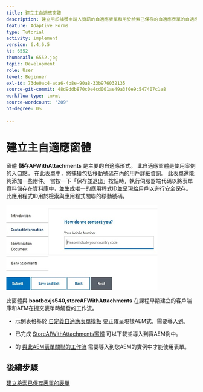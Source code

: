 ```yaml
---
title: 建立主自適應窗體
description: 建立用於捕獲申請人資訊的自適應表單和用於檢索已保存的自適應表單的自適應表單
feature: Adaptive Forms
type: Tutorial
activity: implement
version: 6.4,6.5
kt: 6552
thumbnail: 6552.jpg
topic: Development
role: User
level: Beginner
exl-id: 73de0ac4-ada6-4b8e-90a8-33b976032135
source-git-commit: 48d9ddb870c0e4cd001ae49a3f0e9c547407c1e8
workflow-type: tm+mt
source-wordcount: '209'
ht-degree: 0%

---
```


# 建立主自適應窗體

窗體 **儲存AFWithAttachments** 是主要的自適應形式。 此自適應窗體是使用案例的入口點。 在此表單中，將捕獲包括移動號碼在內的用戶詳細資訊。 此表單還能夠添加一些附件。 當按一下「保存並退出」按鈕時，執行伺服器端代碼以將表單資料儲存在資料庫中，並生成唯一的應用程式ID並呈現給用戶以進行安全保存。 此應用程式ID用於檢索與應用程式關聯的移動號碼。

![主要申請表](assets/6552.JPG)

此窗體與 **bootboxjs540,storeAFWithAttachments** 在課程早期建立的客戶端庫和AEM在提交表單時觸發的工作流。


* 示例表格基於 [自定義自適應表單模板](assets/custom-template-with-page-component.zip) 要正確呈現樣AEM式，需要導入到。

* 已完成 [StoreAfWithAttachments窗體](assets/store-af-with-attachments-form.zip) 可以下載並導入到實AEM例中。

* 的 [與此AEM表單關聯的工作流](assets/workflow-model-store-af-with-attachments.zip) 需要導入到您AEM的實例中才能使用表單。


## 後續步驟

[建立檢索已保存表單的表單](./retrieve-saved-form.md)